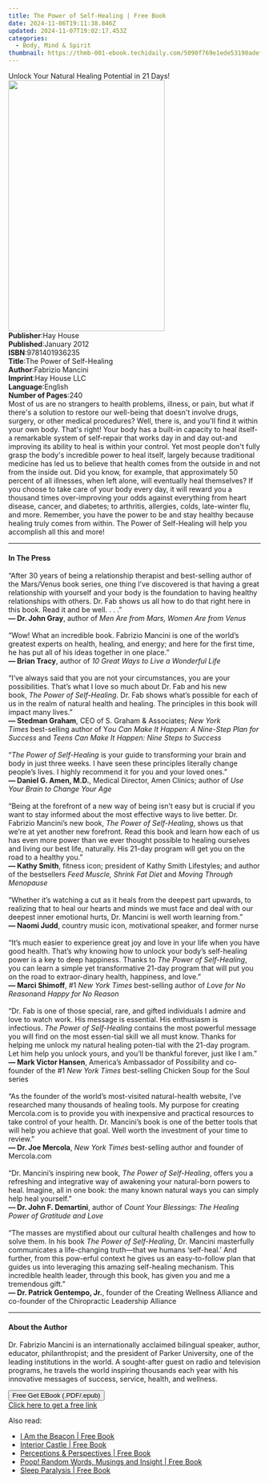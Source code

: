 ```yaml
---
title: The Power of Self-Healing | Free Book
date: 2024-11-06T19:11:38.846Z
updated: 2024-11-07T19:02:17.453Z
categories:
  - Body, Mind & Spirit
thumbnail: https://thmb-001-ebook.techidaily.com/5090f769e1ede53190adefd26cb8cce51d921b352b30a697a6d603d3a7eb42c2.jpg
---
```

<main id="book-container">
  <div class="flex flex-col">
    <div class="book-brief flex-1 py-6 px-4 sm:p-6 md:py-10 md:px-8">
      <!-- brief-->
      <div class="book-brief-main">
        Unlock Your Natural Healing Potential in 21 Days!
      </div>
    </div>
    <div
      class="book-meta-info flex-1 grid gap-4 col-start-1 col-end-3 row-start-1 sm:mb-6 sm:grid-cols-4 lg:gap-6 lg:col-start-2 lg:row-end-6 lg:row-span-6 lg:mb-0"
    >
      <div
        class="book-meta-info-left place-content-center mt-4 p-4 text-sm leading-6 col-start-2 col-span-2 dark:text-slate-400"
      >
        <img
          class="w-full h-500 object-cover rounded-lg sm:h-255 sm:col-span-2 lg:col-span-full"
          src="https://img-001-ebook.techidaily.com/39930218d4dd2414149cc5ee2cfd62f2424ae62b070e5eda4248c43450044ad6.jpg"
          alt=""
          width="312"
          height="500"
        />
      </div>
      <div
        class="book-meta-info-right mt-2 col-start-1 row-start-2 col-span-3 self-center"
      >
        <!-- meta data  -->
        <div class="flex flex-col px-4 md:px-8">
          <div class="flex-1">
            <strong>Publisher</strong>:<span class="px-2">Hay House</span>
          </div>
          <div class="flex-1">
            <strong>Published</strong>:<span class="px-2">January 2012</span>
          </div>
          <div class="flex-1">
            <strong>ISBN</strong>:<span class="px-2">9781401936235</span>
          </div>
          <div class="flex-1">
            <strong>Title</strong>:<span class="px-2"
              >The Power of Self-Healing</span
            >
          </div>
          <div class="flex-1">
            <strong>Author</strong>:<span class="px-2">Fabrizio Mancini</span>
          </div>
          <div class="flex-1">
            <strong>Imprint</strong>:<span class="px-2">Hay House LLC</span>
          </div>
          <div class="flex-1">
            <strong>Language</strong>:<span class="px-2">English</span>
          </div>
          <div class="flex-1">
            <strong>Number of Pages</strong>:<span class="px-2">240</span>
          </div>
        </div>
      </div>
    </div>
    <div class="book-description flex-1 py-6 px-4 sm:p-6 md:py-10 md:px-8">
      <div class="book-description-main">
        <div accordion-content="" id="description">
          Most of us are no strangers to health problems, illness, or pain, but
          what if there's a solution to restore our well-being that doesn't
          involve drugs, surgery, or other medical procedures? Well, there is,
          and you'll find it within your own body. That's right! Your body has a
          built-in capacity to heal itself-a remarkable system of self-repair
          that works day in and day out-and improving its ability to heal is
          within your control. Yet most people don't fully grasp the body's
          incredible power to heal itself, largely because traditional medicine
          has led us to believe that health comes from the outside in and not
          from the inside out. Did you know, for example, that approximately 50
          percent of all illnesses, when left alone, will eventually heal
          themselves? If you choose to take care of your body every day, it will
          reward you a thousand times over-improving your odds against
          everything from heart disease, cancer, and diabetes; to arthritis,
          allergies, colds, late-winter flu, and more. Remember, you have the
          power to be and stay healthy because healing truly comes from within.
          The Power of Self-Healing will help you accomplish all this and more!
        </div>
      </div>
    </div>
    <div class="book-excerpts flex-1 py-6 px-4 sm:p-6 md:py-10 md:px-8">
      <!-- excerpts-->
      <div class="book-excerpts-main">
        <hr />
        <h4 class="placeholder placeholder-heading">
          <span>In The Press</span>
        </h4>
        <p>
          “After 30 years of being a relationship therapist and best-selling
          author of the Mars/Venus book series, one thing I’ve discovered is
          that having a great relationship with yourself and your body is the
          foundation to having healthy relationships with others. Dr. Fab shows
          us all how to do that right here in this book. Read it and be well. .
          . .”<br /><b>— Dr. John Gray</b>, author of&nbsp;<i
            >Men Are from Mars,&nbsp;Women Are from Venus</i
          ><br /><br />“Wow! What an incredible book. Fabrizio Mancini is one of
          the world’s greatest experts on health, healing, and energy; and here
          for the first time, he has put all of his ideas together in one
          place.”<br /><b>— Brian Tracy</b>, author of&nbsp;<i
            >10 Great Ways to Live a Wonderful Life</i
          ><br /><br />“I’ve always said that you are not your circumstances,
          you are your possibilities. That’s what I love so much about Dr. Fab
          and his new book,&nbsp;<i>The Power of Self-Healing</i>. Dr. Fab shows
          what’s possible for each of us in the realm of natural health and
          healing. The principles in this book will impact many lives.”<br /><b
            >— Stedman Graham</b
          >, CEO of S. Graham &amp; Associates;&nbsp;<i>New York Times&nbsp;</i
          >best-selling author of Y<i
            >ou Can Make It Happen: A Nine-Step Plan for Success</i
          >&nbsp;and&nbsp;<i>Teens Can Make It Happen: Nine Steps to Success</i
          ><br /><br />“<i>The Power of Self-Healing</i>&nbsp;is your guide to
          transforming your brain and body in just three weeks. I have seen
          these principles literally change people’s lives. I highly recommend
          it for you and your loved ones.”<br /><b>— Daniel G. Amen, M.D.</b>,
          Medical Director, Amen Clinics; author of&nbsp;<i
            >Use Your Brain to Change Your Age</i
          ><br /><br />“Being at the forefront of a new way of being isn’t easy
          but is crucial if you want to stay informed about the most effective
          ways to live better. Dr. Fabrizio Mancini’s new book,&nbsp;<i
            >The Power of Self-Healing</i
          >, shows us that we’re at yet another new forefront. Read this book
          and learn how each of us has even more power than we ever thought
          possible to healing ourselves and living our best life, naturally. His
          21-day program will get you on the road to a healthy you.”&nbsp;<br /><b
            >— Kathy Smith</b
          >, fitness icon; president of Kathy Smith Lifestyles; and author of
          the bestsellers&nbsp;<i>Feed Muscle, Shrink Fat Diet&nbsp;</i
          >and&nbsp;<i>Moving Through Menopause</i><br /><br />“Whether it’s
          watching a cut as it heals from the deepest part upwards, to realizing
          that to heal our hearts and minds we must face and deal with our
          deepest inner emotional hurts, Dr. Mancini is well worth learning
          from.”&nbsp;<br /><b>— Naomi Judd</b>, country music icon,
          motivational speaker, and former nurse<br />&nbsp;<br />“It’s much
          easier to experience great joy and love in your life when you have
          good health. That’s why knowing how to unlock your body’s self-healing
          power is a key to deep happiness. Thanks to&nbsp;<i
            >The Power of Self-Healing</i
          >, you can learn a simple yet transformative 21-day program that will
          put you on the road to extraor-dinary health, happiness, and love.”<br /><b
            >— Marci Shimoff</b
          >, #1&nbsp;<i>New York Times</i>&nbsp;best-selling author of&nbsp;<i
            >Love for No Reason</i
          >and&nbsp;<i>Happy for No Reason</i><br /><br />“Dr. Fab is one of
          those special, rare, and gifted individuals I admire and love to watch
          work. His message is essential. His enthusiasm is infectious.&nbsp;<i
            >The Power of Self-Healing</i
          >&nbsp;contains the most powerful message you will find on the most
          essen-tial skill we all must know. Thanks for helping me unlock my
          natural healing poten-tial with the 21-day program. Let him help you
          unlock yours, and you’ll be thankful forever, just like I am.”<br /><b
            >— Mark Victor Hansen</b
          >, America’s Ambassador of Possibility and co-founder of the
          #1&nbsp;<i>New York Times&nbsp;</i>best-selling Chicken Soup for the
          Soul series<br /><br />“As the founder of the world’s most-visited
          natural-health website, I’ve researched many thousands of healing
          tools. My purpose for creating Mercola.com is to provide you with
          inexpensive and practical resources to take control of your health.
          Dr. Mancini’s book is one of the better tools that will help you
          achieve that goal. Well worth the investment of your time to
          review.”<br /><b>— Dr. Joe Mercola</b>,&nbsp;<i>New York Times</i
          >&nbsp;best-selling author and founder of Mercola.com&nbsp;<br /><br />“Dr.
          Mancini’s inspiring new book,&nbsp;<i>The Power of Self-Healing</i>,
          offers you a refreshing and integrative way of awakening your
          natural-born powers to heal. Imagine, all in one book: the many known
          natural ways you can simply help heal yourself.”<br /><b
            >— Dr. John F. Demartini</b
          >, author of&nbsp;<i
            >Count Your Blessings: The Healing Power of Gratitude and Love</i
          ><br /><br />“The masses are mystified about our cultural health
          challenges and how to solve them. In his book&nbsp;<i
            >The Power of Self-Healing</i
          >, Dr. Mancini masterfully communicates a life-changing truth—that we
          humans ‘self-heal.’ And further, from this pow-erful context he gives
          us an easy-to-follow plan that guides us into leveraging this amazing
          self-healing mechanism. This incredible health leader, through this
          book, has given you and me a tremendous gift.”<br /><b
            >— Dr. Patrick Gentempo, Jr.</b
          >, founder of the Creating Wellness Alliance and co-founder of the
          Chiropractic Leadership Alliance
        </p>
      </div>
    </div>
    <div class="book-about-author flex-1 py-6 px-4 sm:p-6 md:py-10 md:px-8">
      <!-- about author-->
      <div class="book-main-author-main">
        <hr />
        <h4 class="placeholder placeholder-heading">
          <span>About the Author</span>
        </h4>
        <p>
          Dr. Fabrizio Mancini is an internationally acclaimed bilingual
          speaker, author, educator, philanthropist; and the president of Parker
          University, one of the leading institutions in the world. A
          sought-after guest on radio and television programs, he travels the
          world inspiring thousands each year with his innovative messages of
          success, service, health, and wellness.
        </p>
      </div>
    </div>
    <div class="book-free-get flex-1 py-6 px-4 sm:p-6 md:py-10 md:px-8">
      <button
        id="btn-free-get"
        class="bg-blue-500 hover:bg-blue-700 text-white font-bold py-2 px-4 rounded"
      >
        Free Get EBook (.PDF/.epub)
      </button>
      <div id="countdown-display" class="px-2 text-lg mt-2"></div>
      <a
        id="free-link"
        class="hidden bg-blue-500 hover:bg-blue-700 text-white font-bold py-2 px-4 rounded"
        href="https://www.ebooks.com/en-us/book/96317256/the-power-of-self-healing/fabrizio-mancini/"
        target="_blank"
        >Click here to get a free link</a
      >
    </div>
    <script>
      let countdownTime = 0;
      let countdownInterval = null;
      document
        .getElementById('btn-free-get')
        .addEventListener('click', startCountdown);
      function startCountdown() {
        countdownTime = new Date().getTime() + 60000 * 3;
        countdownInterval = setInterval(updateCountdown, 1000);
        document.getElementById('btn-free-get').disabled = true;
        document
          .getElementById('btn-free-get')
          .classList.add('bg-gray-500', 'cursor-not-allowed');
      }
      function updateCountdown() {
        let currentTime = new Date().getTime();
        let timeLeft = countdownTime - currentTime;
        let secondsLeft = Math.floor(timeLeft / 1000);
        document.getElementById('countdown-display').innerHTML =
          `Remaining time: ${secondsLeft} seconds.`;
        if (secondsLeft <= 0) {
          clearInterval(countdownInterval);
          document.getElementById('btn-free-get').classList.add('hidden');
          document.getElementById('free-link').classList.remove('hidden');
          document.getElementById('countdown-display').innerHTML = '';
        }
      }
    </script>
  </div>
</main>

<ins class="adsbygoogle"
      style="display:block"
      data-ad-client="ca-pub-7571918770474297"
      data-ad-slot="8358498916"
      data-ad-format="auto"
      data-full-width-responsive="true"></ins>
    

<span class="atpl-alsoreadstyle">Also read:</span>
<div><ul>
<li><a href="https://novels-ebooks.techidaily.com/210106028-9781735128122-i-am-the-beacon/"><u>I Am the Beacon | Free Book</u></a></li>
<li><a href="https://novels-ebooks.techidaily.com/210105878-9789389716986-interior-castle/"><u>Interior Castle | Free Book</u></a></li>
<li><a href="https://novels-ebooks.techidaily.com/210106033-9780646820637-perceptions-perspectives/"><u>Perceptions & Perspectives | Free Book</u></a></li>
<li><a href="https://novels-ebooks.techidaily.com/210106058-9781087907307-poop-random-words-musings-and-insight/"><u>Poop! Random Words, Musings and Insight | Free Book</u></a></li>
<li><a href="https://novels-ebooks.techidaily.com/210106068-9781087907413-sleep-paralysis/"><u>Sleep Paralysis | Free Book</u></a></li>
</ul></div>

